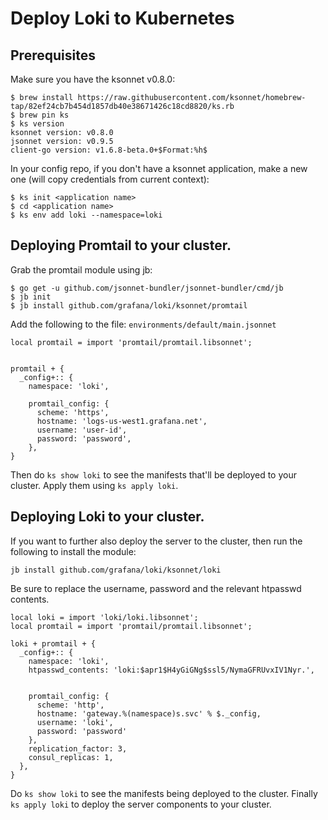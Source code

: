 # Deploy Loki to Kubernetes

## Prerequisites

Make sure you have the ksonnet v0.8.0:

```
$ brew install https://raw.githubusercontent.com/ksonnet/homebrew-tap/82ef24cb7b454d1857db40e38671426c18cd8820/ks.rb
$ brew pin ks
$ ks version
ksonnet version: v0.8.0
jsonnet version: v0.9.5
client-go version: v1.6.8-beta.0+$Format:%h$
```

In your config repo, if you don't have a ksonnet application, make a new one (will copy credentials from current context):

```
$ ks init <application name>
$ cd <application name>
$ ks env add loki --namespace=loki
```

## Deploying Promtail to your cluster.

Grab the promtail module using jb:

```
$ go get -u github.com/jsonnet-bundler/jsonnet-bundler/cmd/jb
$ jb init
$ jb install github.com/grafana/loki/ksonnet/promtail
```

Add the following to the file: `environments/default/main.jsonnet`
```
local promtail = import 'promtail/promtail.libsonnet';


promtail + {
  _config+:: {
    namespace: 'loki',

    promtail_config: {
      scheme: 'https',
      hostname: 'logs-us-west1.grafana.net',
      username: 'user-id',
      password: 'password',
    },
}
```

Then do `ks show loki` to see the manifests that'll be deployed to your cluster.
Apply them using `ks apply loki`.

## Deploying Loki to your cluster.

If you want to further also deploy the server to the cluster, then run the following to install the module:

```
jb install github.com/grafana/loki/ksonnet/loki
```

Be sure to replace the username, password and the relevant htpasswd contents.


```
local loki = import 'loki/loki.libsonnet';
local promtail = import 'promtail/promtail.libsonnet';

loki + promtail + {
  _config+:: {
    namespace: 'loki',
    htpasswd_contents: 'loki:$apr1$H4yGiGNg$ssl5/NymaGFRUvxIV1Nyr.',


    promtail_config: {
      scheme: 'http',
      hostname: 'gateway.%(namespace)s.svc' % $._config,
      username: 'loki',
      password: 'password'
    },
    replication_factor: 3,
    consul_replicas: 1,
  },
}
```

Do `ks show loki` to see the manifests being deployed to the cluster.
Finally `ks apply loki` to deploy the server components to your cluster.
